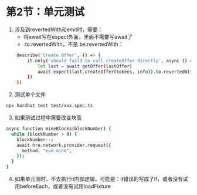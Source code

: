 # 第2节：单元测试



1. 涉及到revertedWith和emit时，需要：
   - 将await写在expect外面，里面不需要写await了
   - .to.revertedWith，不是.be.revertedWith：

```sh
    describe('Create Offer', () => {
        it.only('should faild to call createOffer directly', async () => {
            let last = await getOffer(lastOffer)
            await expect(last.createOffer(tokens, info)).to.revertedWith("Bazaar: permission denied")
        })
    })
```

2. 测试单个文件

```sh
npx hardhat test test/xxx.spec.ts
```

3. 如果测试过程中需要改变块高

```sh
async function mineBlocks(blockNumber) {
  while (blockNumber > 0) {
    blockNumber--;
    await hre.network.provider.request({
      method: "evm_mine",
    });
  }
}
```

4. 如果单元测时，不去执行it内部逻辑，可能是：it错误的写成了if，或者没有试用beforeEach，或者没有试用loadFixture
